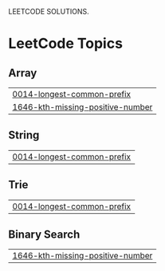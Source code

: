 LEETCODE SOLUTIONS.

<!---LeetCode Topics Start-->
# LeetCode Topics
## Array
|  |
| ------- |
| [0014-longest-common-prefix](https://github.com/PriteshChauhan7/leetcode/tree/master/0014-longest-common-prefix) |
| [1646-kth-missing-positive-number](https://github.com/PriteshChauhan7/leetcode/tree/master/1646-kth-missing-positive-number) |
## String
|  |
| ------- |
| [0014-longest-common-prefix](https://github.com/PriteshChauhan7/leetcode/tree/master/0014-longest-common-prefix) |
## Trie
|  |
| ------- |
| [0014-longest-common-prefix](https://github.com/PriteshChauhan7/leetcode/tree/master/0014-longest-common-prefix) |
## Binary Search
|  |
| ------- |
| [1646-kth-missing-positive-number](https://github.com/PriteshChauhan7/leetcode/tree/master/1646-kth-missing-positive-number) |
<!---LeetCode Topics End-->
